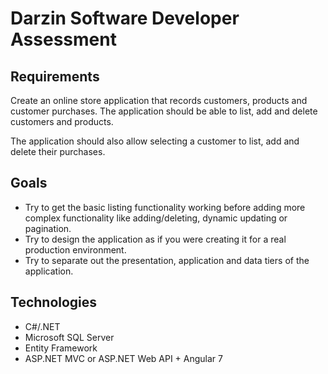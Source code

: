 # Darzin Software Developer Assessment

## Requirements
Create an online store application that records customers, products and customer purchases. The
application should be able to list, add and delete customers and products.

The application should also allow selecting a customer to list, add and delete their purchases.

## Goals
- Try to get the basic listing functionality working before adding more complex functionality
like adding/deleting, dynamic updating or pagination.
- Try to design the application as if you were creating it for a real production environment.
- Try to separate out the presentation, application and data tiers of the application.

## Technologies
- C#/.NET
- Microsoft SQL Server
- Entity Framework
- ASP.NET MVC or ASP.NET Web API + Angular 7
